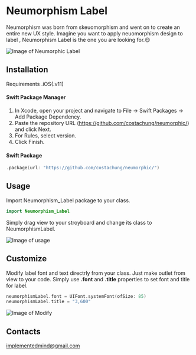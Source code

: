 # Neumorphism Label

Neumorphism was born from skeuomorphism and went on to create an entire new UX style. Imagine you want to apply neuomorphism design to label , Neumorphism Label is the one you are looking for.😍


![Image of Neumorphic Label](https://i.ibb.co/nsFfSVZ/Screen-Shot-2021-10-21-at-9-59-11-AM.png)

## Installation
Requirements
.iOS(.v11)

#### Swift Package Manager 
1. In Xcode, open your project and navigate to File → Swift Packages → Add Package Dependency.
2. Paste the repository URL (https://github.com/costachung/neumorphic/) and click Next.
3. For Rules, select version.
4. Click Finish.

#### Swift Package
```swift
.package(url: "https://github.com/costachung/neumorphic/")
```
## Usage
Import Neumorphism_Label package to your class.

```swift
import Neumorphism_Label
```

Simply drag view to your stroyboard and change its class to NeumorphismLabel.

![Image of usage](https://i.ibb.co/yQyBzjD/Screen-Shot-2021-10-21-at-9-52-17-AM.png)

## Customize
Modify label font and text directrly from your class. Just make outlet from view to your code.
Simply use **.font** and **.title** properties to set font and title for label.
```swift
neumorphismLabel.font = UIFont.systemFont(ofSize: 85)
neumorphismLabel.title = "3,600"
```

![Image of Modify](https://i.ibb.co/zZ70gmY/Screen-Shot-2021-10-21-at-9-58-06-AM.png)



## Contacts
implementedmind@gmail.com
